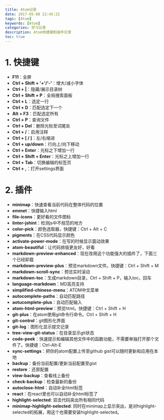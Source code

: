 ```yaml
---
title: Atom记录
date: 2017-05-08 22:45:22
tags: [Atom]
keywords: [Atom]
categories: 学习记录
description: Atom快捷键和插件记录
toc: true
---
```


# 1. 快捷键
* **F11**：全屏
* **Ctrl + Shift + '+'/'-'**：增大/减小字体
* **Ctrl + |**：隐藏/展示目录树
* **Ctrl + Shift + P**：全局搜索面板
* **Ctrl + L**：选定一行
* **Ctrl + D**：匹配选定下一个
* **Alt + F3**：匹配选定所有
* **Ctrl + P**：查询文件
* **Ctrl + Del**：删除光标至词尾处
* **Ctrl + /**：启用注释
* **Ctrl + [ / ]**：左/右缩进
* **Ctrl + up/down**：行向上/向下移动
* **Ctrl + Enter**：光标之下增加一行
* **Ctrl + Shift + Enter**：光标之上增加一行
* **Ctrl + Tab**：切换编辑的标签页
* **Ctrl + ,**：打开settings界面

# 2. 插件
* **minimap**：快速查看当前代码在整体代码的位置
* **emmet**：快捷输入html
* **file-icons**：更好看的文件图标
* **linter-jshint**：检测js中不规范的地方
* **color-pick**：颜色选取器，快捷键：Ctrl + Alt + C
* **pigments**：在CSS代码显示颜色
* **activate-power-mode**：在写的时候显示震动效果
* **atom-beautiful**：让代码排版更友好，好看
* **markdown-preview-enhanced**：现在改用这个功能强大的插件了，下面三个已经卸载
* **markdown-preview-plus**：预览markdown文件。快捷键：Ctrl + Shift + M
* **markdown-scroll-sync**：预览实时滚动
* **markdown-toc**：生成markdown目录，Ctrl + Shift + P，输入toc，回车
* **language-markdown**：MD高亮支持
* **simplified-chinese-menu**：ATOM中文菜单
* **autocomplete-paths**：自动匹配路径
* **aotucomplete-plus**：自动匹配输入
* **atom-html-preview**：预览html。快捷键：Ctrl + Shift + H
* **git-plus**：在atom使用git命令行命令。Ctrl + Shift + H
* **git-control**：git图形化界面
* **git-log**：图形化显示提交记录
* **tree-view-git-status**：在目录显示git状态
* **code-peek**：快速提示和编辑其他文件中的函数功能，不需要单独打开那个文件了。快捷键：Ctrl-Alt-E
* **sync-settings**：把你的atom配置上传至github gist可以随时更新和应用在本地
 * **backup**：备份当前配置/更新当前配置至gist
 * **restore**：还原配置
 * **view-backup**：查看线上备份
 * **check-backup**：检查最新的备份
* **autoclose-html**：自动补全html标签
* **react**：在react里也可以自动补全html标签了
* **highlight-selected**: 双击代码突出所有相同代码
* **minimap-highlight-selected**: 同时在minimap上显示突出，是对highlight-selected的拓展，用这个也需要安装highlight-selected。
